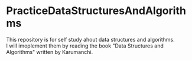 # PracticeDataStructuresAndAlgorithms

This repository is for self study ahout data structures and algorithms.  
I will imoplement them by reading the book "Data Structures and Algorithms" written by Karumanchi.
